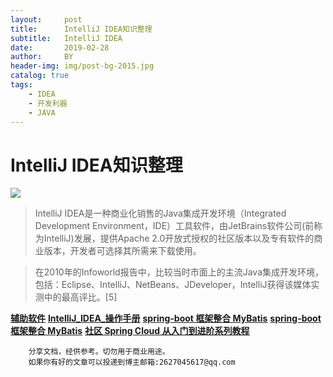```yaml
---
layout:     post
title:      IntelliJ IDEA知识整理
subtitle:   IntelliJ IDEA
date:       2019-02-28
author:     BY
header-img: img/post-bg-2015.jpg
catalog: true
tags:
    - IDEA
    - 开发利器
    - JAVA
---
```


# IntelliJ IDEA知识整理
![](https://confluence.jetbrains.com/download/attachments/10818/IDEADEV?version=6&modificationDate=1449747979000&api=v2)
> IntelliJ IDEA是一种商业化销售的Java集成开发环境（Integrated Development  Environment，IDE）工具软件，由JetBrains软件公司(前称为IntelliJ)发展，提供Apache 2.0开放式授权的社区版本以及专有软件的商业版本，开发者可选择其所需来下载使用。

>在2010年的Infoworld报告中，比较当时市面上的主流Java集成开发环境，包括：Eclipse、IntelliJ、NetBeans、JDeveloper，IntelliJ获得该媒体实测中的最高评比。[5]

[**辅助软件**](http://114.116.66.50:8081/file/software_01.rar)
[**IntelliJ_IDEA_操作手册**](http://114.116.66.50:8081/file/IntelliJ_IDEA_操作手册.pdf)
[**spring-boot 框架整合 MyBatis**](https://segmentfault.com/a/1190000014064512)
[**spring-boot 框架整合 MyBatis**](https://segmentfault.com/a/1190000014064512)
[**社区 Spring Cloud 从入门到进阶系列教程**](http://www.spring4all.com/article/320)
```
    分享文档，经供参考。切勿用于商业用途。
    如果你有好的文章可以投递到博主邮箱:2627045617@qq.com
```
